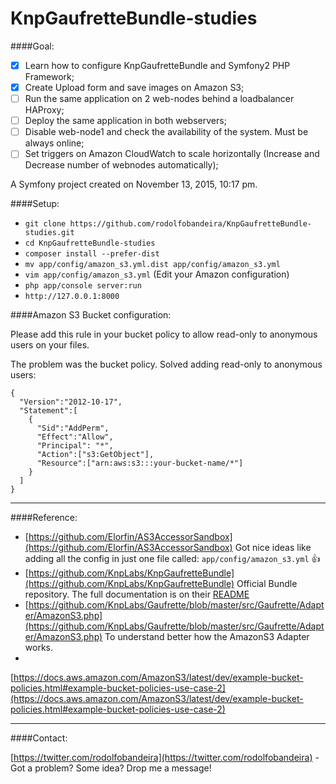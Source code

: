KnpGaufretteBundle-studies
===

####Goal:
- [x] Learn how to configure KnpGaufretteBundle and Symfony2 PHP Framework;
- [x] Create Upload form and save images on Amazon S3;
- [ ] Run the same application on 2 web-nodes behind a loadbalancer HAProxy;
- [ ] Deploy the same application in both webservers;
- [ ] Disable web-node1 and check the availability of the system. Must be always online;
- [ ] Set triggers on Amazon CloudWatch to scale horizontally (Increase and Decrease number of webnodes automatically);

A Symfony project created on November 13, 2015, 10:17 pm.

####Setup:
- `git clone https://github.com/rodolfobandeira/KnpGaufretteBundle-studies.git`
- `cd KnpGaufretteBundle-studies`
- `composer install --prefer-dist`
- `mv app/config/amazon_s3.yml.dist app/config/amazon_s3.yml`
- `vim app/config/amazon_s3.yml` (Edit your Amazon configuration)
- `php app/console server:run`
- `http://127.0.0.1:8000`


####Amazon S3 Bucket configuration:

Please add this rule in your bucket policy to allow read-only to anonymous users on your files.

The problem was the bucket policy. Solved adding read-only to anonymous users:

```
{
  "Version":"2012-10-17",
  "Statement":[
    {
      "Sid":"AddPerm",
      "Effect":"Allow",
      "Principal": "*",
      "Action":["s3:GetObject"],
      "Resource":["arn:aws:s3:::your-bucket-name/*"]
    }
  ]
}
```

---

####Reference:

- [https://github.com/Elorfin/AS3AccessorSandbox](https://github.com/Elorfin/AS3AccessorSandbox) Got nice ideas like 
adding all the config in just one file called: `app/config/amazon_s3.yml` :thumbsup:
- [https://github.com/KnpLabs/KnpGaufretteBundle](https://github.com/KnpLabs/KnpGaufretteBundle) Official Bundle 
repository. The full documentation is on their [README](https://github.com/KnpLabs/KnpGaufretteBundle/blob/master/README.markdown)
- [https://github.com/KnpLabs/Gaufrette/blob/master/src/Gaufrette/Adapter/AmazonS3.php](https://github.com/KnpLabs/Gaufrette/blob/master/src/Gaufrette/Adapter/AmazonS3.php)
To understand better how the AmazonS3 Adapter works.
- 
[https://docs.aws.amazon.com/AmazonS3/latest/dev/example-bucket-policies.html#example-bucket-policies-use-case-2](https://docs.aws.amazon.com/AmazonS3/latest/dev/example-bucket-policies.html#example-bucket-policies-use-case-2)

--- 

####Contact: 

[https://twitter.com/rodolfobandeira](https://twitter.com/rodolfobandeira) - Got a problem? Some idea? Drop me a message!

